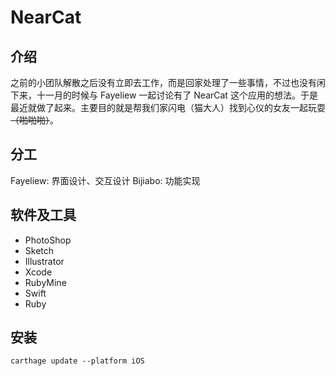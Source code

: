 # NearCat

## 介绍

之前的小团队解散之后没有立即去工作，而是回家处理了一些事情，不过也没有闲下来，十一月的时候与 Fayeliew 一起讨论有了 NearCat 这个应用的想法。于是最近就做了起来。主要目的就是帮我们家闪电（猫大人）找到心仪的女友一起玩耍<del>（啪啪啪）</del>。

## 分工

Fayeliew: 界面设计、交互设计
Bijiabo: 功能实现

## 软件及工具

- PhotoShop
- Sketch
- Illustrator
- Xcode
- RubyMine
- Swift
- Ruby


## 安装

```
carthage update --platform iOS
```
